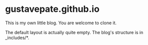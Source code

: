 gustavepate.github.io
=====================

This is my own little blog.
You are welcome to clone it.

The default layout is actually quite empty.
The blog's structure is in _includes/*.


